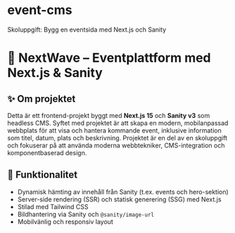 # event-cms
Skoluppgift: Bygg en eventsida med Next.js och Sanity
# 🎉 NextWave – Eventplattform med Next.js & Sanity

## ✨ Om projektet
Detta är ett frontend-projekt byggt med **Next.js 15** och **Sanity v3** som headless CMS. Syftet med projektet är att skapa en modern, mobilanpassad webbplats för att visa och hantera kommande event, inklusive information som titel, datum, plats och beskrivning. Projektet är en del av en skoluppgift och fokuserar på att använda moderna webbtekniker, CMS-integration och komponentbaserad design.

## 🧩 Funktionalitet
- Dynamisk hämting av innehåll från Sanity (t.ex. events och hero-sektion)
- Server-side rendering (SSR) och statisk generering (SSG) med Next.js
- Stilad med Tailwind CSS
- Bildhantering via Sanity och `@sanity/image-url`
- Mobilvänlig och responsiv layout

